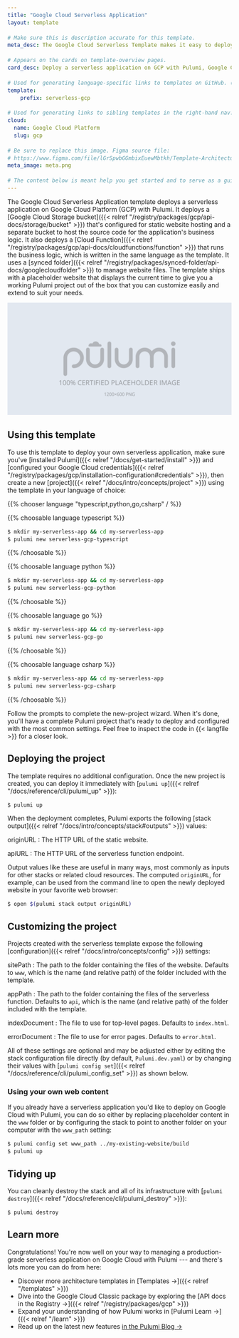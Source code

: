 ```yaml
---
title: "Google Cloud Serverless Application"
layout: template

# Make sure this is description accurate for this template.
meta_desc: The Google Cloud Serverless Template makes it easy to deploy a serverless application on GCP with Pulumi, Google Cloud Functions, and Google Cloud Storage.

# Appears on the cards on template-overview pages.
card_desc: Deploy a serverless application on GCP with Pulumi, Google Cloud Functions, and Google Cloud Storage.

# Used for generating language-specific links to templates on GitHub. (Example: `static-website-aws`)
template:
    prefix: serverless-gcp

# Used for generating links to sibling templates in the right-hand nav. Slug is this template's parent directory.
cloud:
  name: Google Cloud Platform
  slug: gcp

# Be sure to replace this image. Figma source file:
# https://www.figma.com/file/lGrSpwbGGmbixEuewMbtkh/Template-Architecture-Diagrams?node-id=15%3A196
meta_image: meta.png

# The content below is meant help you get started and to serve as a guide to work by. Feel free to adjust it needed for your template.
---
```


The Google Cloud Serverless Application template deploys a serverless application on Google Cloud Platform (GCP) with Pulumi. It deploys a [Google Cloud Storage bucket]({{< relref "/registry/packages/gcp/api-docs/storage/bucket" >}}) that's configured for static website hosting and a separate bucket to host the source code for the application's business logic. It also deploys a [Cloud Function]({{< relref "/registry/packages/gcp/api-docs/cloudfunctions/function" >}}) that runs the business logic, which is written in the same language as the template. It uses a [synced folder]({{< relref "/registry/packages/synced-folder/api-docs/googlecloudfolder" >}}) to manage website files. The template ships with a placeholder website that displays the current time to give you a working Pulumi project out of the box that you can customize easily and extend to suit your needs.

![An architecture diagram of the Pulumi $CLOUD $ARCHITECTURE template](./architecture.png)

## Using this template

To use this template to deploy your own serverless application, make sure you've [installed Pulumi]({{< relref "/docs/get-started/install" >}}) and [configured your Google Cloud credentials]({{< relref "/registry/packages/gcp/installation-configuration#credentials" >}}), then create a new [project]({{< relref "/docs/intro/concepts/project" >}}) using the template in your language of choice:

{{% chooser language "typescript,python,go,csharp" / %}}

{{% choosable language typescript %}}

```bash
$ mkdir my-serverless-app && cd my-serverless-app
$ pulumi new serverless-gcp-typescript
```

{{% /choosable %}}

{{% choosable language python %}}

```bash
$ mkdir my-serverless-app && cd my-serverless-app
$ pulumi new serverless-gcp-python
```

{{% /choosable %}}

{{% choosable language go %}}

```bash
$ mkdir my-serverless-app && cd my-serverless-app
$ pulumi new serverless-gcp-go
```

{{% /choosable %}}

{{% choosable language csharp %}}

```bash
$ mkdir my-serverless-app && cd my-serverless-app
$ pulumi new serverless-gcp-csharp
```

{{% /choosable %}}

Follow the prompts to complete the new-project wizard. When it's done, you'll have a complete Pulumi project that's ready to deploy and configured with the most common settings. Feel free to inspect the code in {{< langfile >}} for a closer look.

## Deploying the project

The template requires no additional configuration. Once the new project is created, you can deploy it immediately with [`pulumi up`]({{< relref "/docs/reference/cli/pulumi_up" >}}):

```bash
$ pulumi up
```

When the deployment completes, Pulumi exports the following [stack output]({{< relref "/docs/intro/concepts/stack#outputs" >}}) values:

originURL
: The HTTP URL of the static website.

apiURL
: The HTTP URL of the serverless function endpoint.

Output values like these are useful in many ways, most commonly as inputs for other stacks or related cloud resources. The computed `originURL`, for example, can be used from the command line to open the newly deployed website in your favorite web browser:

```bash
$ open $(pulumi stack output originURL)
```

## Customizing the project

Projects created with the serverless template expose the following [configuration]({{< relref "/docs/intro/concepts/config" >}}) settings:

sitePath
: The path to the folder containing the files of the website. Defaults to `www`, which is the name (and relative path) of the folder included with the template.

appPath
: The path to the folder containing the files of the serverless function. Defaults to `api`, which is the name (and relative path) of the folder included with the template.

indexDocument
: The file to use for top-level pages. Defaults to `index.html`.

errorDocument
: The file to use for error pages. Defaults to `error.html`.

All of these settings are optional and may be adjusted either by editing the stack configuration file directly (by default, `Pulumi.dev.yaml`) or by changing their values with [`pulumi config set`]({{< relref "/docs/reference/cli/pulumi_config_set" >}}) as shown below.

### Using your own web content

If you already have a serverless application you'd like to deploy on Google Cloud with Pulumi, you can do so either by replacing placeholder content in the `www` folder or by configuring the stack to point to another folder on your computer with the `www_path` setting:

```bash
$ pulumi config set www_path ../my-existing-website/build
$ pulumi up
```

## Tidying up

You can cleanly destroy the stack and all of its infrastructure with [`pulumi destroy`]({{< relref "/docs/reference/cli/pulumi_destroy" >}}):

```bash
$ pulumi destroy
```

## Learn more

Congratulations! You're now well on your way to managing a production-grade serverless application on Google Cloud with Pulumi --- and there's lots more you can do from here:

* Discover more architecture templates in [Templates &rarr;]({{< relref "/templates" >}})
* Dive into the Google Cloud Classic package by exploring the [API docs in the Registry &rarr;]({{< relref "/registry/packages/gcp" >}})
* Expand your understanding of how Pulumi works in [Pulumi Learn &rarr;]({{< relref "/learn" >}})
* Read up on the latest new features [in the Pulumi Blog &rarr;](/blog/tag/serverless)
